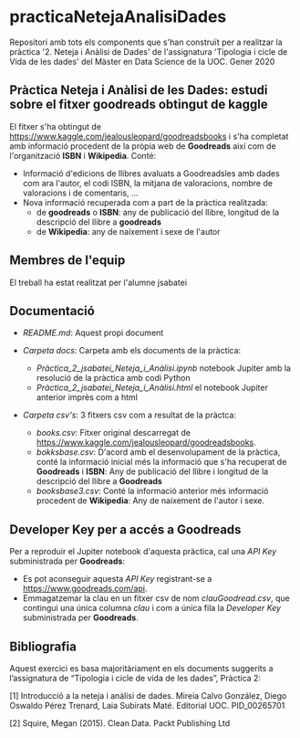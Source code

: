 # practicaNetejaAnalisiDades
Repositori amb tots els components que s'han construït per a realitzar la pràctica '2. Neteja i Anàlisi de Dades'  de l'assignatura 'Tipologia i cicle de Vida de les dades' del Màster en Data Science de la UOC. Gener 2020

## Pràctica Neteja i Anàlisi de les Dades: estudi sobre el fitxer **goodreads** obtingut de kaggle
El fitxer s'ha obtingut de https://www.kaggle.com/jealousleopard/goodreadsbooks i s'ha completat amb informació procedent de la pròpia web de **Goodreads** així com de l'organització **ISBN** i **Wikipedia**. Conté:
* Informació d'edicions de llibres avaluats a Goodreadsles amb dades com ara l'autor, el codi ISBN, la mitjana de valoracions, nombre de valoracions i de comentaris, ...
* Nova informació recuperada com a part de la pràctica realitzada: 
  * de **goodreads** o **ISBN**: any de publicació del llibre, longitud de la descripció del llibre a **goodreads**
  * de **Wikipedia**: any de naixement i sexe de l'autor

## Membres de l'equip
El treball ha estat realitzat per l'alumne jsabatei

## Documentació
* *README.md*: Aquest propi document

* *Carpeta docs*: Carpeta amb els documents de la pràctica:
    * *Pràctica_2_jsabatei_Neteja_i_Anàlisi.ipynb* notebook Jupiter amb la resolució de la pràctica amb codi Python
    * *Pràctica_2_jsabatei_Neteja_i_Anàlisi.html* el notebook Jupiter anterior imprès com a html
    
* *Carpeta csv's*: 3 fitxers csv com a resultat de la pràctca:
  * *books.csv*: Fitxer original descarregat de https://www.kaggle.com/jealousleopard/goodreadsbooks.
  * *bokksbase.csv*: D'acord amb el desenvolupament de la pràctica, conté la informació inicial més la informació que s'ha recuperat de **Goodreads** i **ISBN**: Any de publicació del llibre i longitud de la descripció del llibre a **Goodreads** 
  * *booksbase3.csv*: Conté la informació anterior més informació procedent de **Wikipedia**: Any de naixement de l'autor i sexe. 

## **Developer Key** per a accés a Goodreads
Per a reproduir el Jupiter notebook d'aquesta pràctica, cal una *API Key* subministrada per **Goodreads**: 
* Es pot aconseguir aquesta *API Key* registrant-se a https://www.goodreads.com/api. 
* Emmagatzemar la clau en un fitxer csv de nom *clauGoodread.csv*, que contingui una única columna *clau* i com a única fila la *Developer Key* subministrada per **Goodreads**.

## Bibliografia
Aquest exercici es basa majoritàriament en els documents suggerits a l’assignatura de “Tipologia i cicle de vida de les dades”, Pràctica 2:

[1] Introducció a la neteja i anàlisi de dades. Mireia Calvo González, Diego Oswaldo Pérez Trenard, Laia Subirats Maté. Editorial UOC. PID_00265701

[2] Squire, Megan (2015). Clean Data. Packt Publishing Ltd


